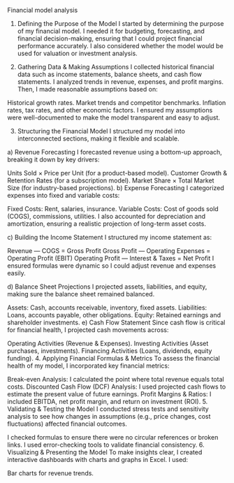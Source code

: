 

Financial model analysis

1. Defining the Purpose of the Model
I started by determining the purpose of my financial model. I needed it for budgeting, forecasting, and financial decision-making, ensuring that I could project financial performance accurately. I also considered whether the model would be used for valuation or investment analysis.

2. Gathering Data & Making Assumptions
I collected historical financial data such as income statements, balance sheets, and cash flow statements. I analyzed trends in revenue, expenses, and profit margins. Then, I made reasonable assumptions based on:

Historical growth rates.
Market trends and competitor benchmarks.
Inflation rates, tax rates, and other economic factors.
I ensured my assumptions were well-documented to make the model transparent and easy to adjust.

3. Structuring the Financial Model
I structured my model into interconnected sections, making it flexible and scalable.

a) Revenue Forecasting
I forecasted revenue using a bottom-up approach, breaking it down by key drivers:

Units Sold × Price per Unit (for a product-based model).
Customer Growth & Retention Rates (for a subscription model).
Market Share × Total Market Size (for industry-based projections).
b) Expense Forecasting
I categorized expenses into fixed and variable costs:

Fixed Costs: Rent, salaries, insurance.
Variable Costs: Cost of goods sold (COGS), commissions, utilities.
I also accounted for depreciation and amortization, ensuring a realistic projection of long-term asset costs.

c) Building the Income Statement
I structured my income statement as:

Revenue — COGS = Gross Profit
Gross Profit — Operating Expenses = Operating Profit (EBIT)
Operating Profit — Interest & Taxes = Net Profit
I ensured formulas were dynamic so I could adjust revenue and expenses easily.

d) Balance Sheet Projections
I projected assets, liabilities, and equity, making sure the balance sheet remained balanced.

Assets: Cash, accounts receivable, inventory, fixed assets.
Liabilities: Loans, accounts payable, other obligations.
Equity: Retained earnings and shareholder investments.
e) Cash Flow Statement
Since cash flow is critical for financial health, I projected cash movements across:

Operating Activities (Revenue & Expenses).
Investing Activities (Asset purchases, investments).
Financing Activities (Loans, dividends, equity funding).
4. Applying Financial Formulas & Metrics
To assess the financial health of my model, I incorporated key financial metrics:

Break-even Analysis: I calculated the point where total revenue equals total costs.
Discounted Cash Flow (DCF) Analysis: I used projected cash flows to estimate the present value of future earnings.
Profit Margins & Ratios: I included EBITDA, net profit margin, and return on investment (ROI).
5. Validating & Testing the Model
I conducted stress tests and sensitivity analysis to see how changes in assumptions (e.g., price changes, cost fluctuations) affected financial outcomes.

I checked formulas to ensure there were no circular references or broken links.
I used error-checking tools to validate financial consistency.
6. Visualizing & Presenting the Model
To make insights clear, I created interactive dashboards with charts and graphs in Excel. I used:

Bar charts for revenue trends.





